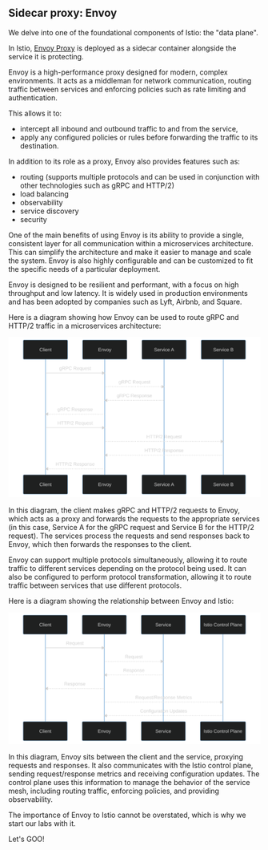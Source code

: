 ## Sidecar proxy: Envoy

We delve into one of the foundational components of Istio: the "data plane".

In Istio, [Envoy Proxy](https://www.envoyproxy.io) is deployed as a sidecar container alongside the service it is protecting.

Envoy is a high-performance proxy designed for modern, complex environments. It acts as a middleman for network communication, routing traffic between services and enforcing policies such as rate limiting and authentication.

This allows it to: 
- intercept all inbound and outbound traffic to and from the service,
- apply any configured policies or rules before forwarding the traffic to its destination. 

In addition to its role as a proxy, Envoy also provides features such as:
- routing (supports multiple protocols and can be used in conjunction with other technologies such as gRPC and HTTP/2)
- load balancing
- observability
- service discovery
- security

One of the main benefits of using Envoy is its ability to provide a single, consistent layer for all communication within a microservices architecture. This can simplify the architecture and make it easier to manage and scale the system. Envoy is also highly configurable and can be customized to fit the specific needs of a particular deployment.

Envoy is designed to be resilient and performant, with a focus on high throughput and low latency. It is widely used in production environments and has been adopted by companies such as Lyft, Airbnb, and Square.

Here is a diagram showing how Envoy can be used to route gRPC and HTTP/2 traffic in a microservices architecture:

![Envoy requests](https://raw.githubusercontent.com/sosan/scenarios-istio/main/service-mesh-vs-ingress/assets/images/diagram_envoy_requests.svg)

In this diagram, the client makes gRPC and HTTP/2 requests to Envoy, which acts as a proxy and forwards the requests to the appropriate services (in this case, Service A for the gRPC request and Service B for the HTTP/2 request). The services process the requests and send responses back to Envoy, which then forwards the responses to the client.

Envoy can support multiple protocols simultaneously, allowing it to route traffic to different services depending on the protocol being used. It can also be configured to perform protocol transformation, allowing it to route traffic between services that use different protocols.

Here is a diagram showing the relationship between Envoy and Istio:

![Relation envoy istio](https://raw.githubusercontent.com/sosan/scenarios-istio/main/service-mesh-vs-ingress/assets/images/relation_envoy_istio.svg)

In this diagram, Envoy sits between the client and the service, proxying requests and responses. It also communicates with the Istio control plane, sending request/response metrics and receiving configuration updates. The control plane uses this information to manage the behavior of the service mesh, including routing traffic, enforcing policies, and providing observability.

The importance of Envoy to Istio cannot be overstated, which is why we start our labs with it.

Let's GOO!